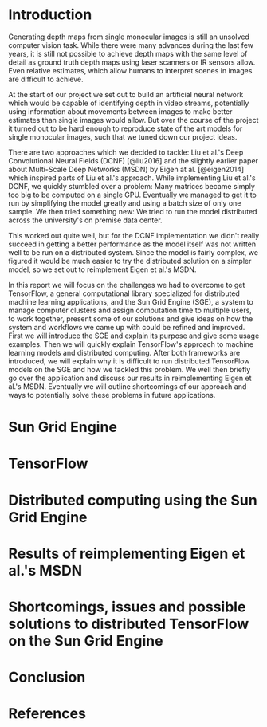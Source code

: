 # Introduction

Generating depth maps from single monocular images is still an unsolved
computer vision task. While there were many advances during the last few years,
it is still not possible to achieve depth maps with the same level of detail as
ground truth depth maps using laser scanners or IR sensors allow. Even relative
estimates, which allow humans to interpret scenes in images are difficult to
achieve.

At the start of our project we set out to build an artificial neural network
which would be capable of identifying depth in video streams, potentially using
information about movements between images to make better estimates than single
images would allow. But over the course of the project it turned out to be hard
enough to reproduce state of the art models for single monocular images, such
that we tuned down our project ideas.

There are two approaches which we decided to tackle: Liu et al.'s Deep
Convolutional Neural Fields (DCNF) [@liu2016] and the slightly earlier paper
about Multi-Scale Deep Networks (MSDN) by Eigen at al. [@eigen2014]
which inspired parts of Liu et al.'s approach. While implementing Liu et al.'s
DCNF, we quickly stumbled over a problem: Many matrices became simply too
big to be computed on a single GPU. Eventually we managed to get it to run by
simplifying the model greatly and using a batch size of only one sample. We
then tried something new: We tried to run the model distributed across the
university's on premise data center.

This worked out quite well, but for the DCNF implementation we didn't really
succeed in getting a better performance as the model itself was not written
well to be run on a distributed system. Since the model is fairly complex, we
figured it would be much easier to try the distributed solution on a simpler
model, so we set out to reimplement Eigen et al.'s MSDN.

In this report we will focus on the challenges we had to overcome to get
TensorFlow, a general computational library specialized for distributed machine
learning applications, and the Sun Grid Engine (SGE), a system to manage
computer clusters and assign computation time to multiple users, to work
together, present some of our solutions and give ideas on how the system and
workflows we came up with could be refined and improved.
First we will introduce the SGE and explain its purpose and give some usage
examples. Then we will quickly explain TensorFlow's approach to machine
learning models and distributed computing.  After both frameworks are
introduced, we will explain why it is difficult to run distributed TensorFlow
models on the SGE and how we tackled this problem.
We well then briefly go over the application and discuss our results in
reimplementing Eigen et al.'s MSDN. Eventually we will outline shortcomings of
our approach and ways to potentially solve these problems in future
applications.


# Sun Grid Engine


# TensorFlow


# Distributed computing using the Sun Grid Engine


# Results of reimplementing Eigen et al.'s MSDN


# Shortcomings, issues and possible solutions to distributed TensorFlow on the Sun Grid Engine


# Conclusion


# References
